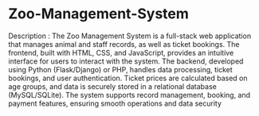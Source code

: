 # Zoo-Management-System
Description :  The Zoo Management System is a full-stack web application that manages animal and staff records, as well as ticket bookings. The frontend, built with HTML, CSS, and JavaScript, provides an intuitive interface for users to interact with the system. The backend, developed using Python (Flask/Django) or PHP, handles data processing, ticket bookings, and user authentication. Ticket prices are calculated based on age groups, and data is securely stored in a relational database (MySQL/SQLite). The system supports record management, booking, and payment features, ensuring smooth operations and data security
